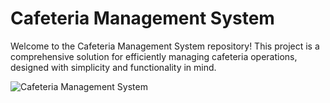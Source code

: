 # Cafeteria Management System 

Welcome to the Cafeteria Management System repository! This project is a comprehensive solution for efficiently managing cafeteria operations, designed with simplicity and functionality in mind.

![Cafeteria Management System]()
